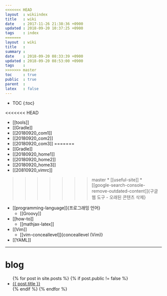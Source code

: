 ```yaml
---
<<<<<<< HEAD
layout  : wikiindex
title   : wiki
date    : 2017-11-26 21:38:36 +0900
updated : 2018-09-20 10:37:25 +0900
tags    : index
=======
layout  : wiki
title   : 
summary : 
date    : 2018-09-20 08:33:39 +0900
updated : 2018-09-20 08:53:00 +0900
tags    : 
>>>>>>> master
toc     : true
public  : true
parent  : 
latex   : false
---
```

* TOC
{:toc}

<<<<<<< HEAD
* [[tools]]
* [[Gradle]]
* [[20180920_com1]]
* [[20180920_com2]]
* [[20180920_com3]]
=======
* [[Gradle]]
* [[20180920_home1]]
* [[20180920_home2]]
* [[20180920_home3]]
* [[20810920_vimrc]]
>>>>>>> master
    * [[useful-site]]
        * [[google-search-console-remove-outdated-content]]{구글 웹 도구 - 오래된 콘텐츠 삭제}
* [[programming-language]]{프로그래밍 언어}
    * [[Groovy]]
* [[how-to]]
    * [[mathjax-latex]]
* [[Vim]]
    * [[vim-conceallevel]]{conceallevel (Vim)}
* [[YAML]]


---

# blog
<div>
    <ul>
{% for post in site.posts %}
    {% if post.public != false %}
        <li>
            <a class="post-link" href="{{ post.url | prepend: site.baseurl }}">
                {{ post.title }}
            </a>
        </li>
    {% endif %}
{% endfor %}
    </ul>
</div>

